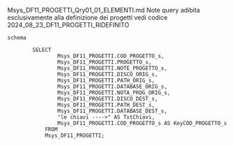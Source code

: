Msys_DF11_PROGETTI_Qry01_01_ELEMENTI.md
	Note
	query adibita esclusivamente alla definizione dei progetti
	vedi codice 2024_08_23_DF11_PROGETTI_RIDEFINITO





	schema

			SELECT 
					Msys_DF11_PROGETTI.COD_PROGETTO_s, 
					Msys_DF11_PROGETTI.PROGETTO_s, 
					Msys_DF11_PROGETTI.NOTE_PROGETTO_s, 
					Msys_DF11_PROGETTI.DISCO_ORIG_s, 
					Msys_DF11_PROGETTI.PATH_ORIG_s, 
					Msys_DF11_PROGETTI.DATABASE_ORIG_s, 
					Msys_DF11_PROGETTI.NOTA_PROG_ORIG_s, 
					Msys_DF11_PROGETTI.DISCO_DEST_s, 
					Msys_DF11_PROGETTI.PATH_DEST_s, 
					Msys_DF11_PROGETTI.DATABASE_DEST_s, 
					"le chiavi ---->" AS TxtChiavi, 
					Msys_DF11_PROGETTI.COD_PROGETTO_s AS KeyCOD_PROGETTO_s
				FROM 
				Msys_DF11_PROGETTI;
